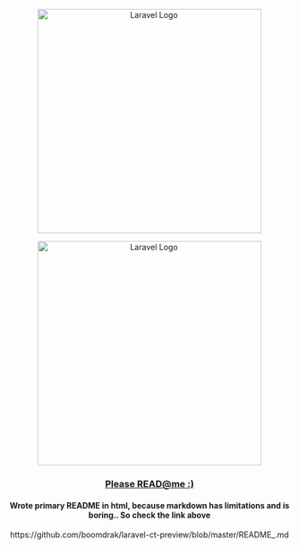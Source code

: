 <p align="center"><img src="https://raw.githubusercontent.com/laravel/art/master/logo-lockup/5%20SVG/2%20CMYK/1%20Full%20Color/laravel-logolockup-cmyk-red.svg" width="400" alt="Laravel Logo"></p>
</p>

<p align="center"><img src="https://laravel.fi/laravel-login.png" width="400" alt="Laravel Logo"></p>
</p>

<div align="center">
 <h3><a href="https://laravel.fi/readme.html"target="_blank" rel="noopener noreferrer">Please READ@me :) </a></h3>
</div>

<div align="center">
<h4>Wrote primary README in html, because markdown has limitations and is boring.. So check the link above</h4>
https://github.com/boomdrak/laravel-ct-preview/blob/master/README_.md
</div>
